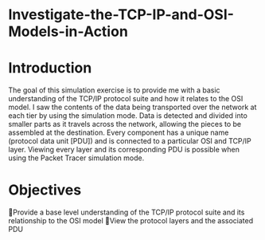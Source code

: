 # Investigate-the-TCP-IP-and-OSI-Models-in-Action

# Introduction

The goal of this simulation exercise is to provide me with a basic understanding of the TCP/IP protocol suite and how it relates to the OSI model. I saw the contents of the data being transported over the network at each tier by using the simulation mode.
Data is detected and divided into smaller parts as it travels across the network, allowing the pieces to be assembled at the destination. Every component has a unique name (protocol data unit [PDU]) and is connected to a particular OSI and TCP/IP layer. Viewing every layer and its corresponding PDU is possible when using the Packet Tracer simulation mode. 

# Objectives

Provide a base level understanding of the TCP/IP protocol suite and its relationship to the OSI model
View the protocol layers and the associated PDU
